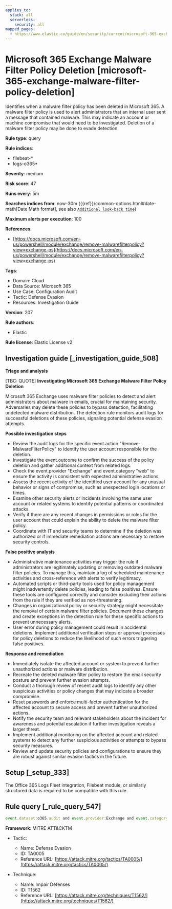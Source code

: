 ```yaml
---
applies_to:
  stack: all
  serverless:
    security: all
mapped_pages:
  - https://www.elastic.co/guide/en/security/current/microsoft-365-exchange-malware-filter-policy-deletion.html
---
```


# Microsoft 365 Exchange Malware Filter Policy Deletion [microsoft-365-exchange-malware-filter-policy-deletion]

Identifies when a malware filter policy has been deleted in Microsoft 365. A malware filter policy is used to alert administrators that an internal user sent a message that contained malware. This may indicate an account or machine compromise that would need to be investigated. Deletion of a malware filter policy may be done to evade detection.

**Rule type**: query

**Rule indices**:

* filebeat-*
* logs-o365*

**Severity**: medium

**Risk score**: 47

**Runs every**: 5m

**Searches indices from**: now-30m ({{ref}}/common-options.html#date-math[Date Math format], see also [`Additional look-back time`](docs-content://solutions/security/detect-and-alert/create-detection-rule.md#rule-schedule))

**Maximum alerts per execution**: 100

**References**:

* [https://docs.microsoft.com/en-us/powershell/module/exchange/remove-malwarefilterpolicy?view=exchange-ps](https://docs.microsoft.com/en-us/powershell/module/exchange/remove-malwarefilterpolicy?view=exchange-ps)

**Tags**:

* Domain: Cloud
* Data Source: Microsoft 365
* Use Case: Configuration Audit
* Tactic: Defense Evasion
* Resources: Investigation Guide

**Version**: 207

**Rule authors**:

* Elastic

**Rule license**: Elastic License v2

## Investigation guide [_investigation_guide_508]

**Triage and analysis**

[TBC: QUOTE]
**Investigating Microsoft 365 Exchange Malware Filter Policy Deletion**

Microsoft 365 Exchange uses malware filter policies to detect and alert administrators about malware in emails, crucial for maintaining security. Adversaries may delete these policies to bypass detection, facilitating undetected malware distribution. The detection rule monitors audit logs for successful deletions of these policies, signaling potential defense evasion attempts.

**Possible investigation steps**

* Review the audit logs for the specific event.action "Remove-MalwareFilterPolicy" to identify the user account responsible for the deletion.
* Investigate the event.outcome to confirm the success of the policy deletion and gather additional context from related logs.
* Check the event.provider "Exchange" and event.category "web" to ensure the activity is consistent with expected administrative actions.
* Assess the recent activity of the identified user account for any unusual behavior or signs of compromise, such as unexpected login locations or times.
* Examine other security alerts or incidents involving the same user account or related systems to identify potential patterns or coordinated attacks.
* Verify if there are any recent changes in permissions or roles for the user account that could explain the ability to delete the malware filter policy.
* Coordinate with IT and security teams to determine if the deletion was authorized or if immediate remediation actions are necessary to restore security controls.

**False positive analysis**

* Administrative maintenance activities may trigger the rule if administrators are legitimately updating or removing outdated malware filter policies. To manage this, maintain a log of scheduled maintenance activities and cross-reference with alerts to verify legitimacy.
* Automated scripts or third-party tools used for policy management might inadvertently delete policies, leading to false positives. Ensure these tools are configured correctly and consider excluding their actions from the rule if they are verified as non-threatening.
* Changes in organizational policy or security strategy might necessitate the removal of certain malware filter policies. Document these changes and create exceptions in the detection rule for these specific actions to prevent unnecessary alerts.
* User error during policy management could result in accidental deletions. Implement additional verification steps or approval processes for policy deletions to reduce the likelihood of such errors triggering false positives.

**Response and remediation**

* Immediately isolate the affected account or system to prevent further unauthorized actions or malware distribution.
* Recreate the deleted malware filter policy to restore the email security posture and prevent further evasion attempts.
* Conduct a thorough review of recent audit logs to identify any other suspicious activities or policy changes that may indicate a broader compromise.
* Reset passwords and enforce multi-factor authentication for the affected account to secure access and prevent further unauthorized actions.
* Notify the security team and relevant stakeholders about the incident for awareness and potential escalation if further investigation reveals a larger threat.
* Implement additional monitoring on the affected account and related systems to detect any further suspicious activities or attempts to bypass security measures.
* Review and update security policies and configurations to ensure they are robust against similar evasion tactics in the future.


## Setup [_setup_333]

The Office 365 Logs Fleet integration, Filebeat module, or similarly structured data is required to be compatible with this rule.


## Rule query [_rule_query_547]

```js
event.dataset:o365.audit and event.provider:Exchange and event.category:web and event.action:"Remove-MalwareFilterPolicy" and event.outcome:success
```

**Framework**: MITRE ATT&CKTM

* Tactic:

    * Name: Defense Evasion
    * ID: TA0005
    * Reference URL: [https://attack.mitre.org/tactics/TA0005/](https://attack.mitre.org/tactics/TA0005/)

* Technique:

    * Name: Impair Defenses
    * ID: T1562
    * Reference URL: [https://attack.mitre.org/techniques/T1562/](https://attack.mitre.org/techniques/T1562/)




